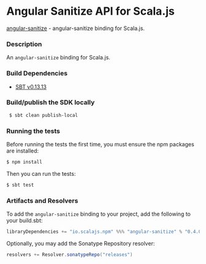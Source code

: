 Angular Sanitize API for Scala.js
================================
[angular-sanitize](https://www.npmjs.com/package/angular-sanitize) - angular-sanitize binding for Scala.js.

### Description

An `angular-sanitize` binding for Scala.js.

### Build Dependencies

* [SBT v0.13.13](http://www.scala-sbt.org/download.html)

### Build/publish the SDK locally

```bash
 $ sbt clean publish-local
```

### Running the tests

Before running the tests the first time, you must ensure the npm packages are installed:

```bash
$ npm install
```

Then you can run the tests:

```bash
$ sbt test
```

### Artifacts and Resolvers

To add the `angular-sanitize` binding to your project, add the following to your build.sbt:  

```sbt
libraryDependencies += "io.scalajs.npm" %%% "angular-sanitize" % "0.4.0-pre1"
```

Optionally, you may add the Sonatype Repository resolver:

```sbt   
resolvers += Resolver.sonatypeRepo("releases") 
```